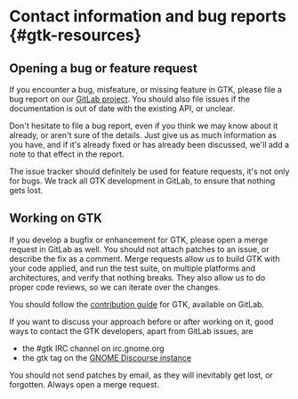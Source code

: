 # Contact information and bug reports {#gtk-resources}

## Opening a bug or feature request

If you encounter a bug, misfeature, or missing feature in GTK, please
file a bug report on our [GitLab project](https://gitlab.gnome.org/GNOME/gtk/issues/new).
You should also file issues if the documentation is out of date with the
existing API, or unclear.

Don't hesitate to file a bug report, even if you think we may know
about it already, or aren't sure of the details. Just give us as much
information as you have, and if it's already fixed or has already been
discussed, we'll add a note to that effect in the report.

The issue tracker should definitely be used for feature requests, it's
not only for bugs. We track all GTK development in GitLab, to ensure
that nothing gets lost.

## Working on GTK

If you develop a bugfix or enhancement for GTK, please open a merge
request in GitLab as well. You should not attach patches to an issue,
or describe the fix as a comment. Merge requests allow us to build
GTK with your code applied, and run the test suite, on multiple platforms
and architectures, and verify that nothing breaks. They also allow us to
do proper code reviews, so we can iterate over the changes.

You should follow the [contribution guide](https://gitlab.gnome.org/GNOME/gtk/blob/master/CONTRIBUTING.md)
for GTK, available on GitLab.

If you want to discuss your approach before or after working on it,
good ways to contact the GTK developers, apart from GitLab issues,
are

- the #gtk IRC channel on irc.gnome.org
- the gtk tag on the [GNOME Discourse instance](https://discourse.gnome.org/tag/gtk)

You should not send patches by email, as they will inevitably get lost,
or forgotten. Always open a merge request.
